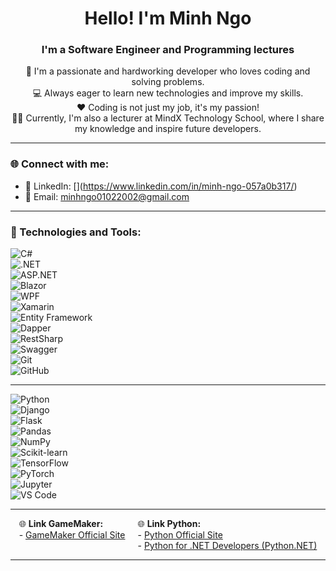 <h1 align="center">Hello! I'm Minh Ngo</h1>
<h3 align="center">I'm a Software Engineer and Programming lectures</h3>

<p align="center">
  🚀 I'm a passionate and hardworking developer who loves coding and solving problems.<br>
  💻 Always eager to learn new technologies and improve my skills.<br>
  ❤️ Coding is not just my job, it's my passion!<br>
  👨‍🏫 Currently, I'm also a lecturer at MindX Technology School, where I share my knowledge and inspire future developers.<br>
</p>

---

### 🌐 Connect with me:
- 💼 LinkedIn: [[]([https://www.linkedin.com]https://www.linkedin.com/in/minh-ngo-057a0b317/)](https://www.linkedin.com/in/minh-ngo-057a0b317/)
- 📧 Email: minhngo01022002@gmail.com

---

### 🚀 Technologies and Tools:

![C#](https://img.shields.io/badge/C%23-239120?style=for-the-badge&logo=csharp&logoColor=white)  
![.NET](https://img.shields.io/badge/.NET-512BD4?style=for-the-badge&logo=dotnet&logoColor=white)  
![ASP.NET](https://img.shields.io/badge/ASP.NET-512BD4?style=for-the-badge&logo=dotnet&logoColor=white)  
![Blazor](https://img.shields.io/badge/Blazor-512BD4?style=for-the-badge&logo=blazor&logoColor=white)  
![WPF](https://img.shields.io/badge/WPF-512BD4?style=for-the-badge&logo=dotnet&logoColor=white)  
![Xamarin](https://img.shields.io/badge/Xamarin-3498DB?style=for-the-badge&logo=xamarin&logoColor=white)  
![Entity Framework](https://img.shields.io/badge/Entity%20Framework-512BD4?style=for-the-badge&logo=dotnet&logoColor=white)  
![Dapper](https://img.shields.io/badge/Dapper-512BD4?style=for-the-badge&logo=nuget&logoColor=white)  
![RestSharp](https://img.shields.io/badge/RestSharp-512BD4?style=for-the-badge&logo=restsharp&logoColor=white)  
![Swagger](https://img.shields.io/badge/Swagger-85EA2D?style=for-the-badge&logo=swagger&logoColor=black)  
![Git](https://img.shields.io/badge/Git-F05032?style=for-the-badge&logo=git&logoColor=white)  
![GitHub](https://img.shields.io/badge/GitHub-181717?style=for-the-badge&logo=github&logoColor=white)  

---

![Python](https://img.shields.io/badge/Python-3776AB?style=for-the-badge&logo=python&logoColor=white)  
![Django](https://img.shields.io/badge/Django-092E20?style=for-the-badge&logo=django&logoColor=white)  
![Flask](https://img.shields.io/badge/Flask-000000?style=for-the-badge&logo=flask&logoColor=white)  
![Pandas](https://img.shields.io/badge/Pandas-150458?style=for-the-badge&logo=pandas&logoColor=white)  
![NumPy](https://img.shields.io/badge/NumPy-013243?style=for-the-badge&logo=numpy&logoColor=white)  
![Scikit-learn](https://img.shields.io/badge/Scikit--learn-F7931E?style=for-the-badge&logo=scikit-learn&logoColor=white)  
![TensorFlow](https://img.shields.io/badge/TensorFlow-FF6F00?style=for-the-badge&logo=tensorflow&logoColor=white)  
![PyTorch](https://img.shields.io/badge/PyTorch-EE4C2C?style=for-the-badge&logo=pytorch&logoColor=white)  
![Jupyter](https://img.shields.io/badge/Jupyter-F37626?style=for-the-badge&logo=jupyter&logoColor=white)  
![VS Code](https://img.shields.io/badge/VS%20Code-007ACC?style=for-the-badge&logo=visual-studio-code&logoColor=white)  

---

<div style="display: flex; gap: 20px; justify-content: center;">
  <div>🌐 <strong>Link GameMaker:</strong><br>
    - <a href="https://www.yoyogames.com/gamemaker">GameMaker Official Site</a>
  </div>
  <div>🌐 <strong>Link Python:</strong><br>
    - <a href="https://www.python.org/">Python Official Site</a><br>
    - <a href="https://pythonnet.github.io/">Python for .NET Developers (Python.NET)</a>
  </div>
</div>

---




